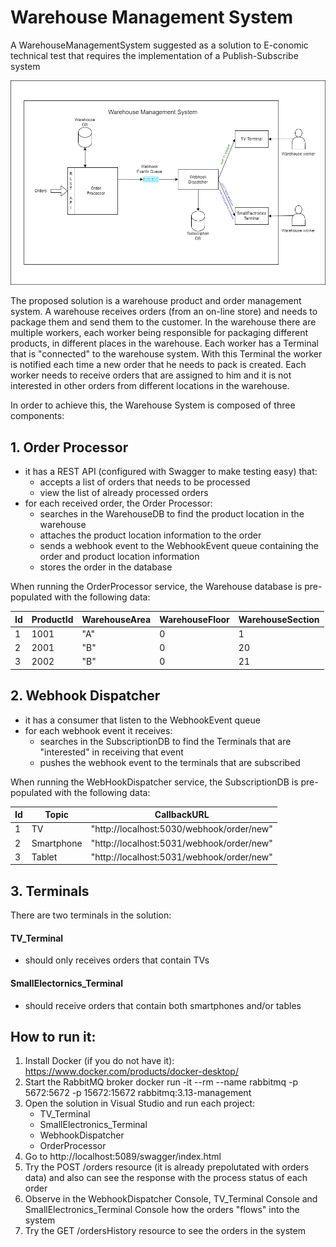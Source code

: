# Warehouse Management System
A WarehouseManagementSystem suggested as a solution to E-conomic technical test that requires the implementation of a Publish-Subscribe system

![alt text](https://github.com/TudorBejan/WarehouseManagementSystem/blob/main/WarehouseManagementSystem.png)

The proposed solution is a warehouse product and order management system.
A warehouse receives orders (from an on-line store) and needs to package them and send them to the customer.
In the warehouse there are multiple workers, each worker being responsible for packaging different products, in different places in the warehouse. 
Each worker has a Terminal that is "connected" to the warehouse system. With this Terminal the worker is notified each time a new order that he needs to pack is created.
Each worker needs to receive orders that are assigned to him and it is not interested in other orders from different locations in the warehouse.

In order to achieve this, the Warehouse System is composed of three components:
## 1. Order Processor 
* it has a REST API (configured with Swagger to make testing easy) that:
 	- accepts a list of orders that needs to be processed
 	- view the list of already processed orders
* for each received order, the Order Processor:
	- searches in the WarehouseDB to find the product location in the warehouse
	- attaches the product location information to the order
	- sends a webhook event to the WebhookEvent queue containing the order and product location information
	- stores the order in the database
	
When running the OrderProcessor service, the Warehouse database is pre-populated with the following data:

|Id|ProductId |WarehouseArea  |WarehouseFloor|WarehouseSection|
|-|-----------|---------------|--------------|-------
|1|1001       |"A"            |0             |1
|2|2001       |"B"            |0             |20
|3|2002       |"B"            |0             |21

## 2. Webhook Dispatcher
* it has a consumer that listen to the WebhookEvent queue
* for each webhook event it receives:
	- searches in the SubscriptionDB to find the Terminals that are "interested" in receiving that event
	- pushes the webhook event to the terminals that are subscribed
	
When running the WebHookDispatcher service, the SubscriptionDB is pre-populated with the following data:    

| Id|Topic      |CallbackURL                  
|---|-----------|-----------------------------
|1  |TV         |"http://localhost:5030/webhook/order/new"
|2  |Smartphone |"http://localhost:5031/webhook/order/new"
|3  |Tablet     |"http://localhost:5031/webhook/order/new"

## 3. Terminals
There are two terminals in the solution:
#### TV_Terminal
- should only receives orders that contain TVs
#### SmallElectornics_Terminal
- should receive orders that contain both smartphones and/or tables

## How to run it:
1. Install Docker (if you do not have it): https://www.docker.com/products/docker-desktop/
2. Start the RabbitMQ broker
    docker run -it --rm --name rabbitmq -p 5672:5672 -p 15672:15672 rabbitmq:3.13-management
3. Open the solution in Visual Studio and run each project:
   * TV_Terminal
   * SmallElectronics_Terminal
   * WebhookDispatcher
   * OrderProcessor
4. Go to http://localhost:5089/swagger/index.html
5. Try the POST /orders resource (it is already prepolutated with orders data) and also can see the response with the process status of each order
6. Observe in the WebhookDispatcher Console, TV_Terminal Console and SmallElectronics_Terminal Console how the orders "flows" into the system
7. Try the GET /ordersHistory resource to see the orders in the system
